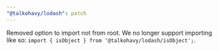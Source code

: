 ```yaml
---
"@talkohavy/lodash": patch
---
```


Removed option to import not from root. We no longer support importing like so: `import { isObject } from '@talkohavy/lodash/isObject';`.
